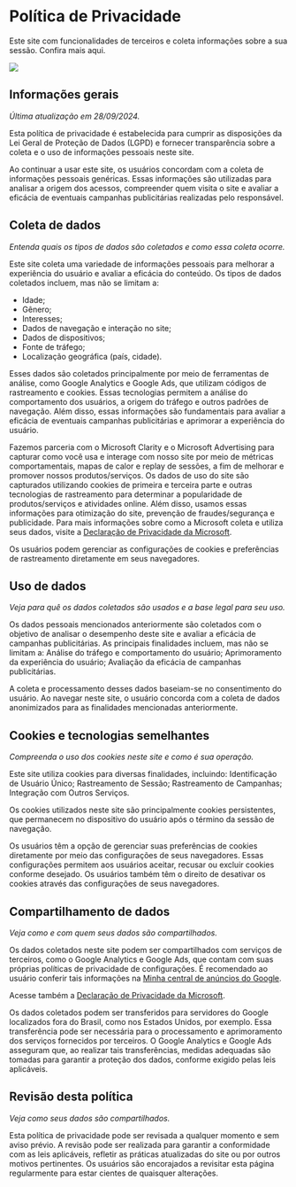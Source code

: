 # Política de Privacidade
Este site com funcionalidades de terceiros e coleta informações sobre a sua sessão. Confira mais aqui.

![](flyd-zAhAUSdRLJ8-unsplash)

## Informações gerais
_Última atualização em 28/09/2024._

Esta política de privacidade é estabelecida para cumprir as disposições da Lei Geral de Proteção de Dados (LGPD) e fornecer transparência sobre a coleta e o uso de informações pessoais neste site.

Ao continuar a usar este site, os usuários concordam com a coleta de informações pessoais genéricas. Essas informações são utilizadas para analisar a origem dos acessos, compreender quem visita o site e avaliar a eficácia de eventuais campanhas publicitárias realizadas pelo responsável.

## Coleta de dados
_Entenda quais os tipos de dados são coletados e como essa coleta ocorre._

Este site coleta uma variedade de informações pessoais para melhorar a experiência do usuário e avaliar a eficácia do conteúdo. Os tipos de dados coletados incluem, mas não se limitam a:
- Idade;
- Gênero;
- Interesses;
- Dados de navegação e interação no site;
- Dados de dispositivos;
- Fonte de tráfego;
- Localização geográfica (país, cidade).

Esses dados são coletados principalmente por meio de ferramentas de análise, como Google Analytics e Google Ads, que utilizam códigos de rastreamento e cookies. Essas tecnologias permitem a análise do comportamento dos usuários, a origem do tráfego e outros padrões de navegação. Além disso, essas informações são fundamentais para avaliar a eficácia de eventuais campanhas publicitárias e aprimorar a experiência do usuário.

Fazemos parceria com o Microsoft Clarity e o Microsoft Advertising para capturar como você usa e interage com nosso site por meio de métricas comportamentais, mapas de calor e replay de sessões, a fim de melhorar e promover nossos produtos/serviços. Os dados de uso do site são capturados utilizando cookies de primeira e terceira parte e outras tecnologias de rastreamento para determinar a popularidade de produtos/serviços e atividades online. Além disso, usamos essas informações para otimização do site, prevenção de fraudes/segurança e publicidade. Para mais informações sobre como a Microsoft coleta e utiliza seus dados, visite a [Declaração de Privacidade da Microsoft](https://www.microsoft.com/privacy/privacystatement).

Os usuários podem gerenciar as configurações de cookies e preferências de rastreamento diretamente em seus navegadores.

## Uso de dados
_Veja para quê os dados coletados são usados e a base legal para seu uso._

Os dados pessoais mencionados anteriormente são coletados com o objetivo de analisar o desempenho deste site e avaliar a eficácia de campanhas publicitárias. As principais finalidades incluem, mas não se limitam a: Análise do tráfego e comportamento do usuário; Aprimoramento da experiência do usuário; Avaliação da eficácia de campanhas publicitárias.

A coleta e processamento desses dados baseiam-se no consentimento do usuário. Ao navegar neste site, o usuário concorda com a coleta de dados anonimizados para as finalidades mencionadas anteriormente.

## Cookies e tecnologias semelhantes
_Compreenda o uso dos cookies neste site e como é sua operação._

Este site utiliza cookies para diversas finalidades, incluindo: Identificação de Usuário Único; Rastreamento de Sessão; Rastreamento de Campanhas; Integração com Outros Serviços.

Os cookies utilizados neste site são principalmente cookies persistentes, que permanecem no dispositivo do usuário após o término da sessão de navegação.

Os usuários têm a opção de gerenciar suas preferências de cookies diretamente por meio das configurações de seus navegadores. Essas configurações permitem aos usuários aceitar, recusar ou excluir cookies conforme desejado. Os usuários também têm o direito de desativar os cookies através das configurações de seus navegadores.

## Compartilhamento de dados
_Veja como e com quem seus dados são compartilhados._

Os dados coletados neste site podem ser compartilhados com serviços de terceiros, como o Google Analytics e Google Ads, que contam com suas próprias políticas de privacidade de configurações. É recomendado ao usuário conferir tais informações na [Minha central de anúncios do Google](https://myadcenter.google.com/).

Acesse também a [Declaração de Privacidade da Microsoft](https://www.microsoft.com/pt-BR/privacy/privacystatement).

Os dados coletados podem ser transferidos para servidores do Google localizados fora do Brasil, como nos Estados Unidos, por exemplo. Essa transferência pode ser necessária para o processamento e aprimoramento dos serviços fornecidos por terceiros. O Google Analytics e Google Ads asseguram que, ao realizar tais transferências, medidas adequadas são tomadas para garantir a proteção dos dados, conforme exigido pelas leis aplicáveis.

## Revisão desta política
_Veja como seus dados são compartilhados._

Esta política de privacidade pode ser revisada a qualquer momento e sem aviso prévio. A revisão pode ser realizada para garantir a conformidade com as leis aplicáveis, refletir as práticas atualizadas do site ou por outros motivos pertinentes. Os usuários são encorajados a revisitar esta página regularmente para estar cientes de quaisquer alterações.